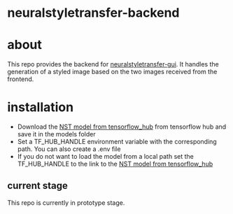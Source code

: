 # neuralstyletransfer-backend

# about
This repo provides the backend for [neuralstyletransfer-gui](https://github.com/maxupravitelev/neuralstyletransfer-gui). It handles the generation of a styled image based on the two images received from the frontend. 

# installation
- Download the [NST model from tensorflow_hub](https://tfhub.dev/google/magenta/arbitrary-image-stylization-v1-256/2) from tensorflow hub and save it in the models folder
- Set a TF_HUB_HANDLE environment variable with the corresponding path. You can also create a .env file
- If you do not want to load the model from a local path set the TF_HUB_HANDLE to the link to the [NST model from tensorflow_hub](https://tfhub.dev/google/magenta/arbitrary-image-stylization-v1-256/2)


## current stage
This repo is currently in prototype stage.
